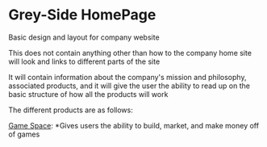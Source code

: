 # Grey-Side HomePage
Basic design and layout for company website

This does not contain anything other than how to the company home site will look and links to different parts of the site

It will contain information about the company's mission and philosophy, associated products, and it will give the user the ability to read up on the basic structure of how all the products will work

The different products are as follows:

[Game Space](https://github.com/s24569/The-Game-Space):
*Gives users the ability to build, market, and make money off of games
